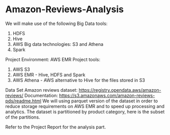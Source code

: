 # Amazon-Reviews-Analysis

We will make use of the following Big Data tools:
1. HDFS
2. Hive
3. AWS Big data technologies: S3 and Athena
4. Spark

Project Environment: AWS EMR
Project tools:
1. AWS S3
2. AWS EMR - Hive, HDFS and Spark
3. AWS Athena - AWS alternative to Hive for the files stored in S3

Data Set
Amazon reviews dataset: https://registry.opendata.aws/amazon-reviews/
Documentation: https://s3.amazonaws.com/amazon-reviews-pds/readme.html
We will using parquet version of the dataset in order to reduce storage requirements on AWS
EMR and to speed up processing and analytics.
The dataset is partitioned by product category, here is the subset of the partitions.

Refer to the Project Report for the analysis part. 
